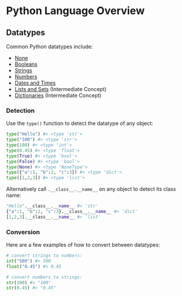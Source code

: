 # Python Language Overview

## Datatypes

Common Python datatypes include:

  + [None](datatypes/none.md)
  + [Booleans](datatypes/booleans.md)
  + [Strings](datatypes/strings.md)
  + [Numbers](datatypes/numbers.md)
  + [Dates and Times](datatypes/dates.md)
  + [Lists and Sets](datatypes/lists.md) (Intermediate Concept)
  + [Dictionaries](datatypes/dictionaries.md) (Intermediate Concept)

### Detection

Use the `type()` function to detect the datatype of any object:

```python
type("Hello") #> <type 'str'>
type("100") #> <type 'str'>
type(100) #> <type 'int'>
type(0.45) #> <type 'float'>
type(True) #> <type 'bool'>
type(False) #> <type 'bool'>
type(None) #> <type 'NoneType'>
type({"a":1, "b":2, "c":3}) #> <type 'dict'>
type([1,2,3]) #> <type 'list'>
```

Alternatively call `.__class__.__name__` on any object to detect its class name:

```py
"Hello".__class__.__name__ #> 'str'
{"a":1, "b":2, "c":3}.__class__.__name__ #> 'dict'
[1,2,3].__class__.__name__ #> 'list'
```

### Conversion

Here are a few examples of how to convert between datatypes:

```python
# convert strings to numbers:
int("500") #> 500
float("0.45") #> 0.45

# convert numbers to strings:
str(100) #> "100"
str(0.45) #> "0.45"
```
